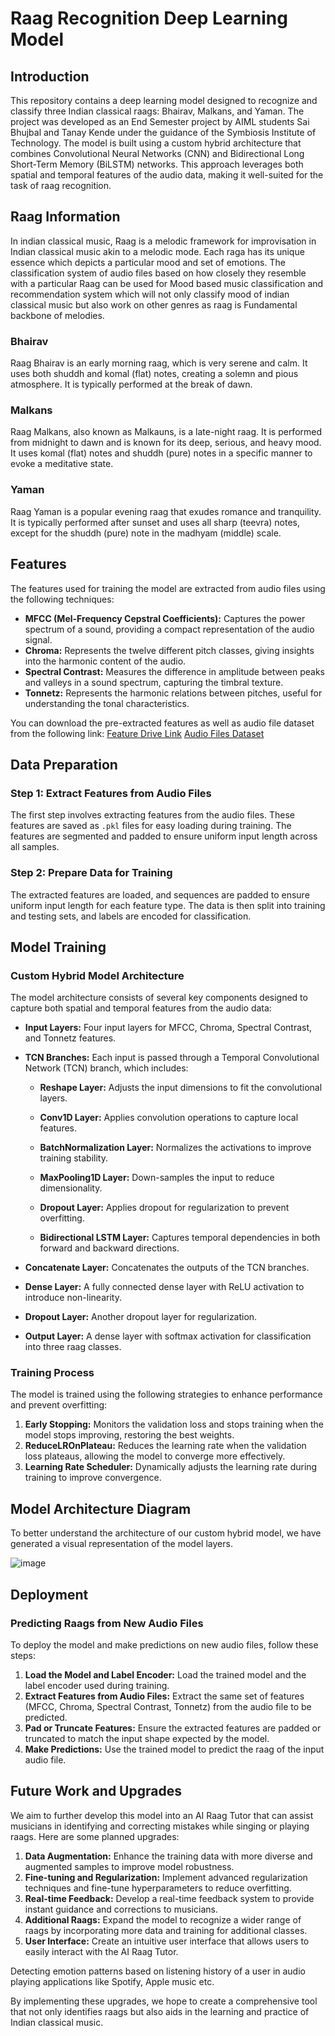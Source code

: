 # Raag Recognition Deep Learning Model

## Introduction
This repository contains a deep learning model designed to recognize and classify three Indian classical raags: Bhairav, Malkans, and Yaman. The project was developed as an End Semester project by AIML students Sai Bhujbal and Tanay Kende under the guidance of the Symbiosis Institute of Technology. The model is built using a custom hybrid architecture that combines Convolutional Neural Networks (CNN) and Bidirectional Long Short-Term Memory (BiLSTM) networks. This approach leverages both spatial and temporal features of the audio data, making it well-suited for the task of raag recognition.

## Raag Information
In indian classical music, Raag is a melodic framework for improvisation in Indian classical music akin to a melodic mode. Each raga has its unique essence which depicts a particular mood and set of emotions. The classification system of audio files based on how closely they resemble with a particular Raag can be used for Mood based music classification and recommendation system which will not only classify mood of indian classical music but also work on other genres as raag is Fundamental backbone of melodies.

### Bhairav

Raag Bhairav is an early morning raag, which is very serene and calm. It uses both shuddh and komal (flat) notes, creating a solemn and pious atmosphere. It is typically performed at the break of dawn.

### Malkans

Raag Malkans, also known as Malkauns, is a late-night raag. It is performed from midnight to dawn and is known for its deep, serious, and heavy mood. It uses komal (flat) notes and shuddh (pure) notes in a specific manner to evoke a meditative state.

### Yaman

Raag Yaman is a popular evening raag that exudes romance and tranquility. It is typically performed after sunset and uses all sharp (teevra) notes, except for the shuddh (pure) note in the madhyam (middle) scale.

## Features

The features used for training the model are extracted from audio files using the following techniques:

- **MFCC (Mel-Frequency Cepstral Coefficients):** Captures the power spectrum of a sound, providing a compact representation of the audio signal.
- **Chroma:** Represents the twelve different pitch classes, giving insights into the harmonic content of the audio.
- **Spectral Contrast:** Measures the difference in amplitude between peaks and valleys in a sound spectrum, capturing the timbral texture.
- **Tonnetz:** Represents the harmonic relations between pitches, useful for understanding the tonal characteristics.

You can download the pre-extracted features as well as audio file dataset from the following link:
[Feature Drive Link](https://drive.google.com/drive/folders/1ycnhABr7tuv7_BlTUdzKa39wEF0iPDgm?usp=drive_link)
[Audio Files Dataset](https://drive.google.com/drive/folders/1liqSKms12gwcWsmjFH6hj12Wp5iewa0y?usp=drive_link)

## Data Preparation

### Step 1: Extract Features from Audio Files

The first step involves extracting features from the audio files. These features are saved as `.pkl` files for easy loading during training. The features are segmented and padded to ensure uniform input length across all samples.

### Step 2: Prepare Data for Training

The extracted features are loaded, and sequences are padded to ensure uniform input length for each feature type. The data is then split into training and testing sets, and labels are encoded for classification.

## Model Training

### Custom Hybrid Model Architecture

The model architecture consists of several key components designed to capture both spatial and temporal features from the audio data:

- **Input Layers:** Four input layers for MFCC, Chroma, Spectral Contrast, and Tonnetz features.
  
- **TCN Branches:** Each input is passed through a Temporal Convolutional Network (TCN) branch, which includes:
  - **Reshape Layer:** Adjusts the input dimensions to fit the convolutional layers.
    
  - **Conv1D Layer:** Applies convolution operations to capture local features.
    
  - **BatchNormalization Layer:** Normalizes the activations to improve training stability.
    
  - **MaxPooling1D Layer:** Down-samples the input to reduce dimensionality.
    
  - **Dropout Layer:** Applies dropout for regularization to prevent overfitting.
    
  - **Bidirectional LSTM Layer:** Captures temporal dependencies in both forward and backward directions.
    
- **Concatenate Layer:** Concatenates the outputs of the TCN branches.
  
- **Dense Layer:** A fully connected dense layer with ReLU activation to introduce non-linearity.
  
- **Dropout Layer:** Another dropout layer for regularization.
  
- **Output Layer:** A dense layer with softmax activation for classification into three raag classes.

### Training Process

The model is trained using the following strategies to enhance performance and prevent overfitting:

1. **Early Stopping:** Monitors the validation loss and stops training when the model stops improving, restoring the best weights.
2. **ReduceLROnPlateau:** Reduces the learning rate when the validation loss plateaus, allowing the model to converge more effectively.
3. **Learning Rate Scheduler:** Dynamically adjusts the learning rate during training to improve convergence.

## Model Architecture Diagram

To better understand the architecture of our custom hybrid model, we have generated a visual representation of the model layers.

![image](https://github.com/SaiBhujbal/Raag-Recognition-V2/assets/46700402/126507e5-d110-4e2b-8bf8-dd0a45a4416f)

## Deployment

### Predicting Raags from New Audio Files

To deploy the model and make predictions on new audio files, follow these steps:

1. **Load the Model and Label Encoder:** Load the trained model and the label encoder used during training.
2. **Extract Features from Audio Files:** Extract the same set of features (MFCC, Chroma, Spectral Contrast, Tonnetz) from the audio file to be predicted.
3. **Pad or Truncate Features:** Ensure the extracted features are padded or truncated to match the input shape expected by the model.
4. **Make Predictions:** Use the trained model to predict the raag of the input audio file.

## Future Work and Upgrades

We aim to further develop this model into an AI Raag Tutor that can assist musicians in identifying and correcting mistakes while singing or playing raags. Here are some planned upgrades:

1. **Data Augmentation:** Enhance the training data with more diverse and augmented samples to improve model robustness.
2. **Fine-tuning and Regularization:** Implement advanced regularization techniques and fine-tune hyperparameters to reduce overfitting.
3. **Real-time Feedback:** Develop a real-time feedback system to provide instant guidance and corrections to musicians.
4. **Additional Raags:** Expand the model to recognize a wider range of raags by incorporating more data and training for additional classes.
5. **User Interface:** Create an intuitive user interface that allows users to easily interact with the AI Raag Tutor.

Detecting emotion patterns based on listening history of a user in audio playing applications like Spotify, Apple music etc. 

By implementing these upgrades, we hope to create a comprehensive tool that not only identifies raags but also aids in the learning and practice of Indian classical music.

